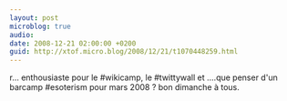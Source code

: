 ```yaml
---
layout: post
microblog: true
audio: 
date: 2008-12-21 02:00:00 +0200
guid: http://xtof.micro.blog/2008/12/21/t1070448259.html
---
```

r... enthousiaste pour le #wikicamp, le #twittywall et ....que penser d'un barcamp #esoterism pour mars 2008 ? bon dimanche à tous.

